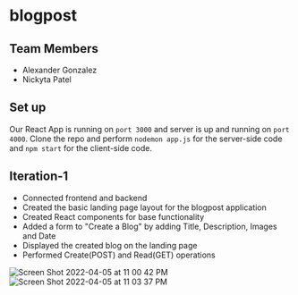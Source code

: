 # blogpost

## Team Members
  - Alexander Gonzalez
  - Nickyta Patel

## Set up

Our React App is running on ```port 3000``` and server is up and running on ```port 4000```. Clone the repo and perform ```nodemon app.js``` for the server-side code and ```npm start``` for the client-side code.

## Iteration-1

- Connected frontend and backend
- Created the basic landing page layout for the blogpost application
- Created React components for base functionality
- Added a form to "Create a Blog" by adding Title, Description, Images and Date
- Displayed the created blog on the landing page
- Performed Create(POST) and Read(GET) operations

![Screen Shot 2022-04-05 at 11 00 42 PM](https://user-images.githubusercontent.com/25631469/161906161-81b7e6f8-2fe0-4e21-99b6-60709f79599d.png)
![Screen Shot 2022-04-05 at 11 03 37 PM](https://user-images.githubusercontent.com/25631469/161906170-4bd1978c-c56b-4252-b518-14be0aad6246.png)

